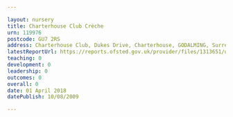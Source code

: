 ```yaml
---

layout: nursery
title: Charterhouse Club Crèche
urn: 119976
postcode: GU7 2RS
address: Charterhouse Club, Dukes Drive, Charterhouse, GODALMING, Surrey, GU7 2RS
latestReportUrl: https://reports.ofsted.gov.uk/provider/files/1313651/urn/119976.pdf
teaching: 0
development: 0
leadership: 0
outcomes: 0
overall: 0
date: 01 April 2018 
datePublish: 10/08/2009

---
```

